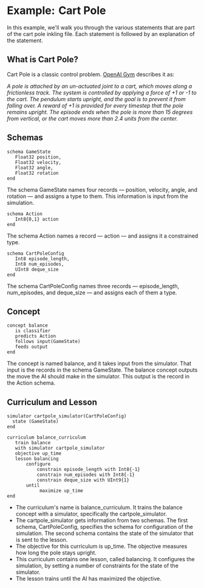 # Example: Cart Pole

In this example, we'll walk you through the various statements that are part of the cart pole inkling file. Each statement is followed by an explanation of the statement.

## What is Cart Pole?

Cart Pole is a classic control problem. [OpenAI Gym][1] describes it as:

_A pole is attached by an un-actuated joint to a cart, which moves along a frictionless track. The system is controlled by applying a force of +1 or -1 to the cart. The pendulum starts upright, and the goal is to prevent it from falling over. A reward of +1 is provided for every timestep that the pole remains upright. The episode ends when the pole is more than 15 degrees from vertical, or the cart moves more than 2.4 units from the center._

## Schemas

```
schema GameState
   Float32 position,
   Float32 velocity,
   Float32 angle,
   Float32 rotation
end
```

The schema GameState names four records — position, velocity, angle, and rotation — and assigns a type to them. This information is input from the simulation.

```
schema Action
   Int8{0,1} action
end
```

The schema Action names a record — action —  and assigns it a constrained type.

```
schema CartPoleConfig
   Int8 episode_length,
   Int8 num_episodes,
   UInt8 deque_size
end
```

 The schema CartPoleConfig names three records — episode_length, num_episodes, and deque_size — and assigns each of them a type.

## Concept

```
concept balance
   is classifier
   predicts Action
   follows input(GameState)
   feeds output
end
```

The concept is named balance, and it takes input from the simulator. That input is the records in the schema GameState. The balance concept outputs the move the AI should make in the simulator. This output is the record in the Action schema.

## Curriculum and Lesson

```
simulator cartpole_simulator(CartPoleConfig)
  state (GameState)
end

curriculum balance_curriculum
   train balance
   with simulator cartpole_simulator
   objective up_time
   lesson balancing
       configure
           constrain episode_length with Int8{-1}
           constrain num_episodes with Int8{-1}
           constrain deque_size with UInt9{1}
       until
            maximize up_time
end
```

* The curriculum's name is balance_curriculum. It trains the balance concept with a simulator, specifically the cartpole_simulator.
* The cartpole_simulator gets information from two schemas. The first schema, CartPoleConfig, specifies the schema for configuration of the simulation. The second schema contains the state of the simulator that is sent to the lesson.
* The objective for this curriculum is up_time. The objective measures how long the pole stays upright.
* This curriculum contains one lesson, called balancing. It configures the simulation, by setting a number of constraints for the state of the simulator.
* The lesson trains until the AI has maximized the objective.

[1]: https://gym.openai.com/envs/CartPole-v1
